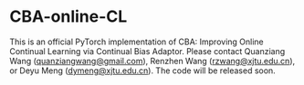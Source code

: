 # CBA-online-CL
This is an official PyTorch implementation of CBA: Improving Online Continual Learning via Continual Bias Adaptor.
Please contact Quanziang Wang (quanziangwang@gmail.com), Renzhen Wang (rzwang@xjtu.edu.cn), or Deyu Meng (dymeng@xjtu.edu.cn).
The code will be released soon.

